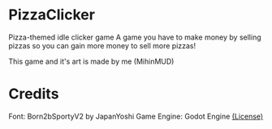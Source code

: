 # PizzaClicker
Pizza-themed idle clicker game
A game you have to make money by selling pizzas so you can gain more money to sell more pizzas!


This game and it's art is made by me (MihinMUD)

# Credits
Font: Born2bSportyV2 by JapanYoshi
Game Engine: Godot Engine [(License)](https://www.godotengine.org/license)
